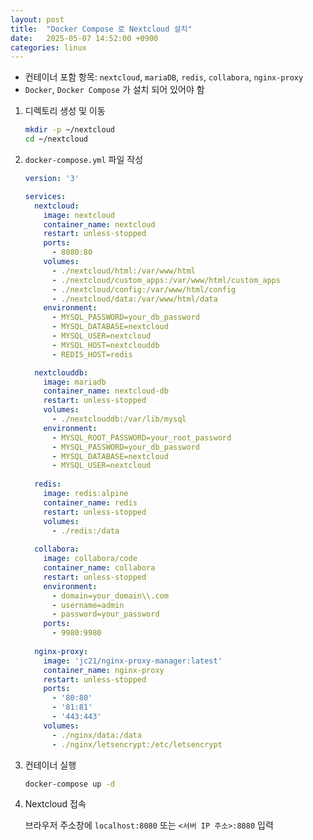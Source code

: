 ```yaml
---
layout: post
title:  "Docker Compose 로 Nextcloud 설치"
date:   2025-05-07 14:52:00 +0900
categories: linux
---
```

- 컨테이너 포함 항목: `nextcloud`, `mariaDB`, `redis`, `collabora`, `nginx-proxy`  
- `Docker`, `Docker Compose` 가 설치 되어 있어야 함  

1. 디렉토리 생성 및 이동

    ```bash
    mkdir -p ~/nextcloud
    cd ~/nextcloud
    ```

2. `docker-compose.yml` 파일 작성

    ```yaml
    version: '3'

    services:
      nextcloud:
        image: nextcloud
        container_name: nextcloud
        restart: unless-stopped
        ports:
          - 8080:80
        volumes:
          - ./nextcloud/html:/var/www/html
          - ./nextcloud/custom_apps:/var/www/html/custom_apps
          - ./nextcloud/config:/var/www/html/config
          - ./nextcloud/data:/var/www/html/data
        environment:
          - MYSQL_PASSWORD=your_db_password
          - MYSQL_DATABASE=nextcloud
          - MYSQL_USER=nextcloud
          - MYSQL_HOST=nextclouddb
          - REDIS_HOST=redis

      nextclouddb:
        image: mariadb
        container_name: nextcloud-db
        restart: unless-stopped
        volumes:
          - ./nextclouddb:/var/lib/mysql
        environment:
          - MYSQL_ROOT_PASSWORD=your_root_password
          - MYSQL_PASSWORD=your_db_password
          - MYSQL_DATABASE=nextcloud
          - MYSQL_USER=nextcloud
      
      redis:
        image: redis:alpine
        container_name: redis
        restart: unless-stopped
        volumes:
          - ./redis:/data
      
      collabora:
        image: collabora/code
        container_name: collabora
        restart: unless-stopped
        environment:
          - domain=your_domain\\.com
          - username=admin
          - password=your_password
        ports:
          - 9980:9980
      
      nginx-proxy:
        image: 'jc21/nginx-proxy-manager:latest'
        container_name: nginx-proxy
        restart: unless-stopped
        ports:
          - '80:80'
          - '81:81'
          - '443:443'
        volumes:
          - ./nginx/data:/data
          - ./nginx/letsencrypt:/etc/letsencrypt
    ```

3. 컨테이너 실행

    ```bash
    docker-compose up -d
    ```

4. Nextcloud 접속

    브라우저 주소창에 `localhost:8080` 또는 `<서버 IP 주소>:8080` 입력  